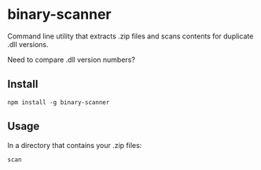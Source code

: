 # binary-scanner
Command line utility that extracts .zip files and scans contents for duplicate .dll versions.

Need to compare .dll version numbers?

## Install
`npm install -g binary-scanner`

## Usage
In a directory that contains your .zip files:

`scan`
